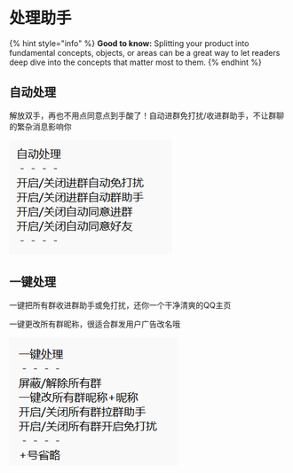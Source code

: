 # 处理助手

{% hint style="info" %}
**Good to know:** Splitting your product into fundamental concepts, objects, or areas can be a great way to let readers deep dive into the concepts that matter most to them.
{% endhint %}

## 自动处理

解放双手，再也不用点同意点到手酸了！自动进群免打扰/收进群助手，不让群聊的繁杂消息影响你

![](<../.gitbook/assets/image (15) (1).png>)

## 一键处理

一键把所有群收进群助手或免打扰，还你一个干净清爽的QQ主页

一键更改所有群昵称，很适合群发用户广告改名哦

![](<../.gitbook/assets/image (9) (2).png>)

